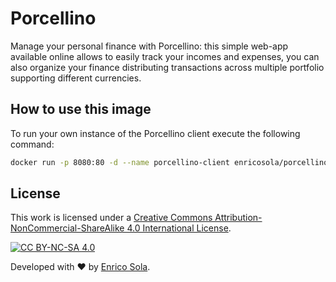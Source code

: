 # Porcellino

Manage your personal finance with Porcellino: this simple web-app available online allows to easily track your incomes and expenses, you can also organize your finance distributing transactions across multiple portfolio supporting different currencies.

## How to use this image

To run your own instance of the Porcellino client execute the following command:

````bash
docker run -p 8080:80 -d --name porcellino-client enricosola/porcellino-client:latest
````

## License

This work is licensed under a
[Creative Commons Attribution-NonCommercial-ShareAlike 4.0 International License][cc-by-nc-sa].

[![CC BY-NC-SA 4.0][cc-by-nc-sa-image]][cc-by-nc-sa]

[cc-by-nc-sa]: http://creativecommons.org/licenses/by-nc-sa/4.0/
[cc-by-nc-sa-image]: https://licensebuttons.net/l/by-nc-sa/4.0/88x31.png
[cc-by-nc-sa-shield]: https://img.shields.io/badge/License-CC%20BY--NC--SA%204.0-lightgrey.svg

Developed with ❤️ by [Enrico Sola](https://www.enricosola.dev).
